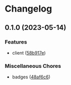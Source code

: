 # Changelog

## 0.1.0 (2023-05-14)


### Features

* client ([58b917e](https://www.github.com/brokeyourbike/parallex-bank-api-client-php/commit/58b917ec16342d48fb2b321e8b93ecf6fa86fc02))


### Miscellaneous Chores

* badges ([48af6c6](https://www.github.com/brokeyourbike/parallex-bank-api-client-php/commit/48af6c61af643108b0f82973366ecded145f578a))
